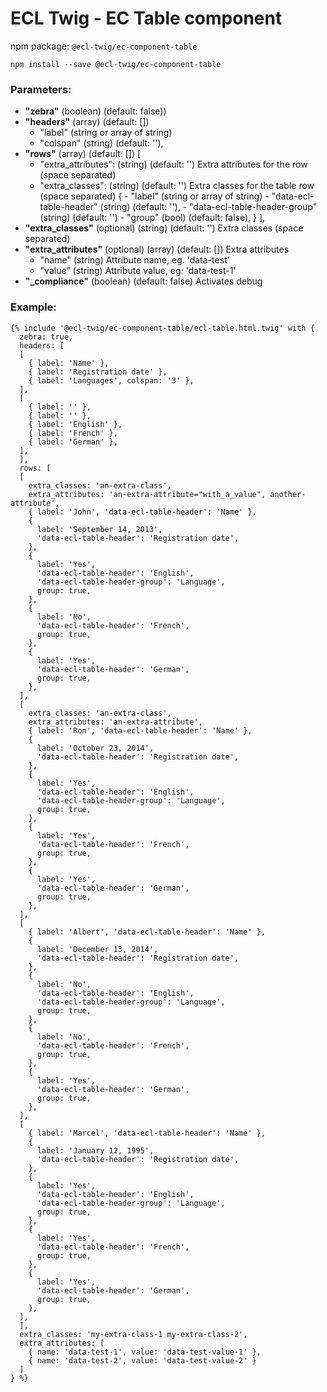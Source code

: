 # ECL Twig - EC Table component

npm package: `@ecl-twig/ec-component-table`

```shell
npm install --save @ecl-twig/ec-component-table
```

### Parameters:

- **"zebra"** (boolean) (default: false))
- **"headers"** (array) (default: [])
  - "label" (string or array of string)
  - "colspan" (string) (default: ''),
- **"rows"** (array) (default: [])
  [
  - "extra_attributes": (string) (default: '') Extra attributes for the row (space separated)
  - "extra_classes": (string) (default: '') Extra classes for the table row (space separated)
    { - "label" (string or array of string) - "data-ecl-table-header" (string) (default: ''), - "data-ecl-table-header-group" (string) (default: '') - "group" (bool) (default: false),
    }
    ],
- **"extra_classes"** (optional) (string) (default: '') Extra classes (space separated)
- **"extra_attributes"** (optional) (array) (default: []) Extra attributes
  - "name" (string) Attribute name, eg. 'data-test'
  - "value" (string) Attribute value, eg: 'data-test-1'
- **"\_compliance"** (boolean) (default: false) Activates debug

### Example:

<!-- prettier-ignore -->
```twig
{% include '@ecl-twig/ec-component-table/ecl-table.html.twig' with { 
  zebra: true, 
  headers: [ 
  [ 
    { label: 'Name' }, 
    { label: 'Registration date' }, 
    { label: 'Languages', colspan: '3' }, 
  ], 
  [ 
    { label: '' }, 
    { label: '' }, 
    { label: 'English' }, 
    { label: 'French' }, 
    { label: 'German' }, 
  ], 
  ], 
  rows: [ 
  [ 
    extra_classes: 'an-extra-class', 
    extra_attributes: 'an-extra-attribute="with_a_value", another-attribute', 
    { label: 'John', 'data-ecl-table-header': 'Name' }, 
    { 
      label: 'September 14, 2013', 
      'data-ecl-table-header': 'Registration date', 
    }, 
    { 
      label: 'Yes', 
      'data-ecl-table-header': 'English', 
      'data-ecl-table-header-group': 'Language', 
      group: true, 
    }, 
    {
      label: 'No', 
      'data-ecl-table-header': 'French', 
      group: true, 
    }, 
    { 
      label: 'Yes', 
      'data-ecl-table-header': 'German', 
      group: true, 
    }, 
  ], 
  [ 
    extra_classes: 'an-extra-class', 
    extra_attributes: 'an-extra-attribute', 
    { label: 'Ron', 'data-ecl-table-header': 'Name' }, 
    { 
      label: 'October 23, 2014', 
      'data-ecl-table-header': 'Registration date', 
    },
    {
      label: 'Yes', 
      'data-ecl-table-header': 'English',
      'data-ecl-table-header-group': 'Language', 
      group: true, 
    }, 
    { 
      label: 'Yes', 
      'data-ecl-table-header': 'French', 
      group: true, 
    },
    {
      label: 'Yes',
      'data-ecl-table-header': 'German', 
      group: true, 
    }, 
  ], 
  [ 
    { label: 'Albert', 'data-ecl-table-header': 'Name' }, 
    {
      label: 'December 13, 2014', 
      'data-ecl-table-header': 'Registration date', 
    }, 
    { 
      label: 'No', 
      'data-ecl-table-header': 'English', 
      'data-ecl-table-header-group': 'Language', 
      group: true, 
    }, 
    { 
      label: 'No', 
      'data-ecl-table-header': 'French', 
      group: true, 
    }, 
    { 
      label: 'Yes', 
      'data-ecl-table-header': 'German', 
      group: true, 
    }, 
  ], 
  [ 
    { label: 'Marcel', 'data-ecl-table-header': 'Name' }, 
    { 
      label: 'January 12, 1995', 
      'data-ecl-table-header': 'Registration date', 
    }, 
    { 
      label: 'Yes', 
      'data-ecl-table-header': 'English', 
      'data-ecl-table-header-group': 'Language', 
      group: true, 
    }, 
    { 
      label: 'Yes', 
      'data-ecl-table-header': 'French', 
      group: true, 
    }, 
    { 
      label: 'Yes', 
      'data-ecl-table-header': 'German', 
      group: true, 
    }, 
  ], 
  ], 
  extra_classes: 'my-extra-class-1 my-extra-class-2', 
  extra_attributes: [ 
    { name: 'data-test-1', value: 'data-test-value-1' }, 
    { name: 'data-test-2', value: 'data-test-value-2' } 
  ] 
} %} 
```

